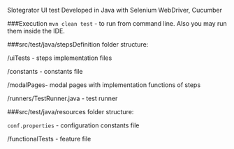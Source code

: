 Slotegrator UI test
Developed in Java with Selenium WebDriver, Cucumber

###Execution
`mvn clean test` - to run from command line. Also you may run them inside the IDE.

###src/test/java/stepsDefinition folder structure:

/uiTests - steps implementation files

/constants - constants file

/modalPages- modal pages with implementation functions of steps

/runners/TestRunner.java - test runner

###src/test/java/resources folder structure:

`conf.properties` - configuration constants file

/functionalTests - feature file